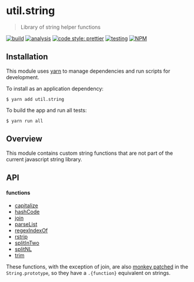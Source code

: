 # util.string

> Library of string helper functions

[![build](https://github.com/jmquigley/util.string/workflows/build/badge.svg)](https://github.com/jmquigley/util.string/actions)
[![analysis](https://img.shields.io/badge/analysis-tslint-9cf.svg)](https://palantir.github.io/tslint/)
[![code style: prettier](https://img.shields.io/badge/code_style-prettier-ff69b4.svg?style=flat-square)](https://github.com/prettier/prettier)
[![testing](https://img.shields.io/badge/testing-jest-blue.svg)](https://facebook.github.io/jest/)
[![NPM](https://img.shields.io/npm/v/util.string.svg)](https://www.npmjs.com/package/util.string)


## Installation

This module uses [yarn](https://yarnpkg.com/en/) to manage dependencies and run scripts for development.

To install as an application dependency:
```
$ yarn add util.string
```

To build the app and run all tests:
```
$ yarn run all
```


## Overview
This module contains custom string functions that are not part of the current javascript string library.


## API

#### functions

- [capitalize](docs/index.md#capitalize)
- [hashCode](docs/index.md#hashCode)
- [join](docs/index.md#join)
- [parseList](docs/index.md#parseList)
- [regexIndexOf](docs/index.md#regexIndexOf)
- [rstrip](docs/index.md#rstrip)
- [splitInTwo](docs/index.md#splitInTwo)
- [splitNL](docs/index.md#translateHTML)
- [trim](docs/index.md#trim)

These functions, with the exception of join, are also [monkey patched](https://en.wikipedia.org/wiki/Monkey_patch) in the `String.prototype`, so they have a `.{function}` equivalent on strings.
